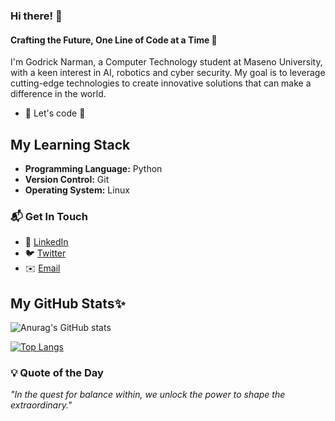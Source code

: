 ### Hi there! 👋

#### Crafting the Future, One Line of Code at a Time 🚀

I'm Godrick Narman, a Computer Technology student at Maseno University, with a keen interest in AI, robotics and cyber security. My goal is to leverage cutting-edge technologies to create innovative solutions that can make a difference in the world.


- 🔭 Let's code 👋

<!-- ### 🔧 What I’m Currently Working On

- Creating an instagram bot
### 🛠️ What I'm Learning
-->
## My Learning Stack
- **Programming Language:** Python
- **Version Control:** Git
- **Operating System:** Linux


### 📬 Get In Touch

- 💼 [LinkedIn](https://www.linkedin.com/in/godrick-mwani-856415262/)
- 🐦 [Twitter](https://twitter.com/MrNarman)
- ✉️ [Email](mailto:godricknarman21@gmail.com)

## My GitHub Stats✨
![Anurag's GitHub stats](https://github-readme-stats.vercel.app/api?username=MrNarman&show_icons=true&theme=nightowl&count_private=true&hide_border=true)

[![Top Langs](https://github-readme-stats.vercel.app/api/top-langs/?username=MrNarman&layout=compact&langs_count=10&theme=nightowl&hide_border=true)](https://github.com/anuraghazra/github-readme-stats)

<!--
<div align="right">
  <img src="https://komarev.com/ghpvc/?username=MrNarman&&style=flat-square" align="right" />
</div>
-->

### 💡 Quote of the Day

_"In the quest for balance within, we unlock the power to shape the extraordinary."_


